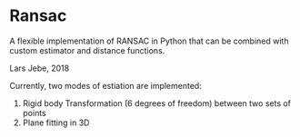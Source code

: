 # Ransac
A flexible implementation of RANSAC in Python that can be combined with custom estimator and distance functions. 

Lars Jebe, 2018

Currently, two modes of estiation are implemented:
1) Rigid body Transformation (6 degrees of freedom) between two sets of points
2) Plane fitting in 3D
